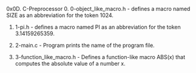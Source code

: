 0x0D. C-Preprocessor
0. 0-object_like_macro.h - defines a macro named SIZE as an abbreviation for the token 1024.

1. 1-pi.h - defines a macro named PI as an abbreviation for the token 3.14159265359.

2. 2-main.c - Program prints the name of the program file.

3. 3-function_like_macro.h - Defines a function-like macro ABS(x) that computes the absolute value of a number x.